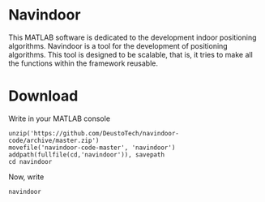 # Navindoor 

This MATLAB software is dedicated to the development indoor positioning algorithms. Navindoor is a tool 
for the development of positioning algorithms. This tool is designed to be scalable, that is, it tries to
 make all the functions within the framework reusable.


# Download 
Write in your MATLAB console 
```
unzip('https://github.com/DeustoTech/navindoor-code/archive/master.zip')
movefile('navindoor-code-master', 'navindoor')
addpath(fullfile(cd,'navindoor')), savepath
cd navindoor
```
Now, write 
```
navindoor
```

